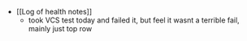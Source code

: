   * [[Log of health notes]]
    * took VCS test today and failed it, but feel it wasnt a terrible fail, mainly just top row
